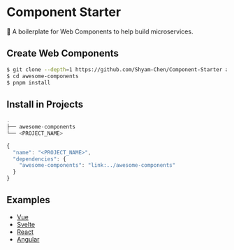 # Component Starter

:carousel_horse: A boilerplate for Web Components to help build microservices.

## Create Web Components

```sh
$ git clone --depth=1 https://github.com/Shyam-Chen/Component-Starter awesome-components
$ cd awesome-components
$ pnpm install
```

## Install in Projects

```ts
.
├── awesome-components
└── <PROJECT_NAME>
```

```js
{
  "name": "<PROJECT_NAME>",
  "dependencies": {
    "awesome-components": "link:../awesome-components"
  }
}
```

## Examples

- [Vue](./examples/vue)
- [Svelte](./examples/svelte)
- [React](./examples/react)
- [Angular](./examples/angular)
